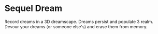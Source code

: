 # Sequel Dream

Record dreams in a 3D dreamscape.  Dreams persist and populate 3 realm.  Devour your dreams (or someone else's) and erase them from memory.


